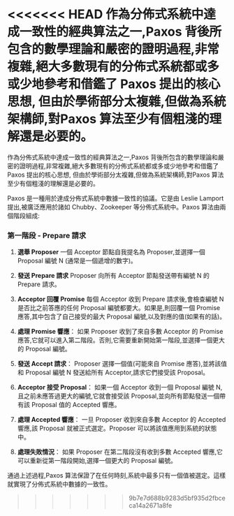 <<<<<<< HEAD
作為分佈式系統中達成一致性的經典算法之一,Paxos 背後所包含的數學理論和嚴密的證明過程,非常複雜,絕大多數現有的分佈式系統都或多或少地參考和借鑑了 Paxos 提出的核心思想, 但由於學術部分太複雜,但做為系統架構師,對Paxos 算法至少有個粗淺的理解還是必要的。
=======
作為分佈式系統中達成一致性的經典算法之一,Paxos 背後所包含的數學理論和嚴密的證明過程,非常複雜,絕大多數現有的分佈式系統都或多或少地參考和借鑑了 Paxos 提出的核心思想, 但由於學術部分太複雜,但做為系統架構師,對Paxos 算法至少有個粗淺的理解還是必要的。


Paxos 是一種用於達成分佈式系統中數據一致性的協議。它是由 Leslie Lamport 提出,被廣泛應用於諸如 Chubby、Zookeeper 等分佈式系統中。Paxos 算法由兩個階段組成:

### 第一階段 - Prepare 請求

1. **選舉 Proposer**
   一個 Acceptor 節點自我提名為 Proposer,並選擇一個 Proposal 編號 N (通常是一個遞增的數字)。

2. **發送 Prepare 請求**
   Proposer 向所有 Acceptor 節點發送帶有編號 N 的 Prepare 請求。
   
3. **Acceptor 回覆 Promise**
   每個 Acceptor 收到 Prepare 請求後,會檢查編號 N 是否比之前答應的任何 Proposal 編號都要大。如果是,則回覆一個 Promise 應答,其中包含了自己接受的最大 Proposal 編號,以及對應的值(如果有的話)。
   
4. **處理 Promise 響應**：
   如果 Proposer 收到了來自多數 Acceptor 的 Promise 應答,它就可以進入第二階段。否則,它需要重新開始第一階段,並選擇一個更大的 Proposal 編號。
   
   
5. **發送 Accept 請求**：
   Proposer 選擇一個值(可能來自 Promise 應答),並將該值和 Proposal 編號 N 發送給所有 Acceptor,請求它們接受該 Proposal。
   
   
6. **Acceptor 接受 Proposal**：
   如果一個 Acceptor 收到一個 Proposal 編號 N,且之前未應答過更大的編號,它就會接受該 Proposal,並向所有節點發送一個帶有該 Proposal 值的 Accepted 響應。
   
   
7. **處理 Accepted 響應**：
   一旦 Proposer 收到來自多數 Acceptor 的 Accepted 響應,該 Proposal 就被正式選定。Proposer 可以將該值應用到系統的狀態中。
   
   
8. **處理失敗情況**：
   如果 Proposer 在第二階段沒有收到多數 Accepted 響應,它可以重新從第一階段開始,選擇一個更大的 Proposal 編號。
   
   
通過上述過程,Paxos 算法保證了在任何時刻,系統中最多只有一個值被選定。這樣就實現了分佈式系統中數據的一致性。
>>>>>>> 9b7e7d688b9283d5bf935d2fbceca14a2671a8fe
